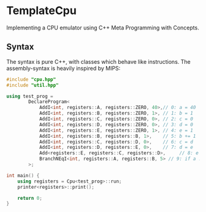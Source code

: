 # TemplateCpu
Implementing a CPU emulator using C++ Meta Programming with Concepts.

## Syntax
The syntax is pure C++, with classes which behave like instructions. 
The assembly-syntax is heavily inspired by MIPS:

```c++
#include "cpu.hpp"
#include "util.hpp"

using test_prog =
        DeclareProgram<
            AddI<int, registers::A, registers::ZERO, 40>,// 0: a = 40
            AddI<int, registers::B, registers::ZERO, 1>, // 1: b = 1
            AddI<int, registers::C, registers::ZERO, 0>, // 2: c = 0
            AddI<int, registers::D, registers::ZERO, 0>, // 3: d = 0
            AddI<int, registers::E, registers::ZERO, 1>, // 4: e = 1
            AddI<int, registers::B, registers::B, 1>,    // 5: b += 1
            AddI<int, registers::C, registers::D, 0>,    // 6: c = d
            AddI<int, registers::D, registers::E, 0>,    // 7: d = e
            Add<registers::E, registers::C, registers::D>,     // 8: e = c + d
            BranchNEqI<int, registers::A, registers::B, 5> // 9: if a != c -> jmp 5
        >;

int main() {
    using registers = Cpu<test_prog>::run;
    printer<registers>::print();

    return 0;
}
```
